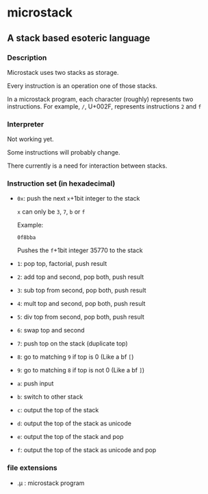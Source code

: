 # microstack
## A stack based esoteric language

### Description

Microstack uses two stacks as storage.

Every instruction is an operation one of those stacks.

In a microstack program, each character (roughly) represents two instructions.
For example, `/`, U+002F, represents instructions `2` and `f`

### Interpreter

Not working yet.

Some instructions will probably change.

There currently is a need for interaction between stacks.

### Instruction set (in hexadecimal)

- `0x`: push the next `x`+1bit integer to the stack

    `x` can only be `3`, `7`, `b` or `f`

    Example:

    ```0f8bba```

    Pushes the `f`+1bit integer 35770 to the stack
- `1`: pop top, factorial, push result
- `2`: add top and second, pop both, push result
- `3`: sub top from second, pop both, push result
- `4`: mult top and second, pop both, push result
- `5`: div top from second, pop both, push result
- `6`: swap top and second
- `7`: push top on the stack (duplicate top)
- `8`: go to matching `9` if top is 0 (Like a bf `[`)
- `9`: go to matching `8` if top is not 0 (Like a bf `]`)
- `a`: push input
- `b`: switch to other stack
- `c`: output the top of the stack
- `d`: output the top of the stack as unicode
- `e`: output the top of the stack and pop
- `f`: output the top of the stack as unicode and pop

### file extensions
- .µ    : microstack program